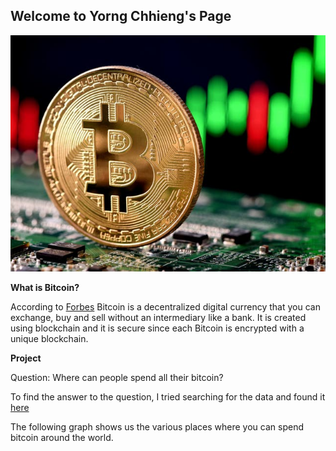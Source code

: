 ## Welcome to Yorng Chhieng's Page
![](Image/aa.jpeg)

**What is Bitcoin?**

According to [Forbes](https://www.forbes.com/advisor/investing/what-is-bitcoin/) Bitcoin is a decentralized digital currency that you can exchange, buy and sell without an intermediary like a bank. It is created using blockchain and it is secure since each Bitcoin is encrypted with a unique blockchain.

**Project**

Question: Where can people spend all their bitcoin?

To find the answer to the question, I tried searching for the data and found it [here](datadescription.md)

The following graph shows us the various places where you can spend bitcoin around the world.

<!--
{% include_relative Visualizations/ww-bitcoinmapping.html %}

**Another Visualization**

This visualization shows us the concetration(heatmap) of the areas around the world in which the places you can spend bitcoin are.

{% include_relative Visualizations/ww-bitcoinmappingmonthly.html %}

**Comparison of the graphs of Miner Rewards and Bitcoin Market Cap**

Bitcoin is the only company to take the least amount of time to reach the 1 trillion dollar market capital value.

The simple law of supply and demand states that if the supply is high, while demand stays constant, the prices will drop. 

Does this apply to how much bitcoin is mined everyday?

Let's take a look at the graphs of bitcoin market cap and the miner rewards


This is the miner rewards graph:

{% include_relative Visualizations/ww-minerrewards.html %}

This is the graph of the total market cap of bitcoin:

{% include_relative Visualizations/ww-btcminercap.htmll %}

**Jupyter notebook**
[This](Bitcoin.ipynb) is my jupyter nootebook.


-->
